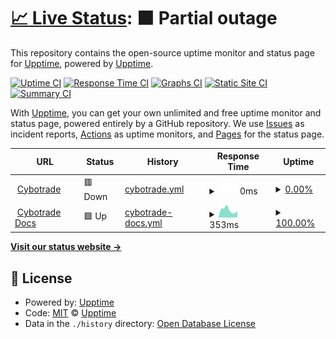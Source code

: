 # [📈 Live Status](https://status.cybotrade.rs): <!--live status--> **🟧 Partial outage**

This repository contains the open-source uptime monitor and status page for [Upptime](https://upptime.js.org), powered by [Upptime](https://github.com/upptime/upptime).

[![Uptime CI](https://github.com/cybotrade/status/workflows/Uptime%20CI/badge.svg)](https://github.com/cybotrade/status/actions?query=workflow%3A%22Uptime+CI%22)
[![Response Time CI](https://github.com/cybotrade/status/workflows/Response%20Time%20CI/badge.svg)](https://github.com/cybotrade/status/actions?query=workflow%3A%22Response+Time+CI%22)
[![Graphs CI](https://github.com/cybotrade/status/workflows/Graphs%20CI/badge.svg)](https://github.com/cybotrade/status/actions?query=workflow%3A%22Graphs+CI%22)
[![Static Site CI](https://github.com/cybotrade/status/workflows/Static%20Site%20CI/badge.svg)](https://github.com/cybotrade/status/actions?query=workflow%3A%22Static+Site+CI%22)
[![Summary CI](https://github.com/cybotrade/status/workflows/Summary%20CI/badge.svg)](https://github.com/cybotrade/status/actions?query=workflow%3A%22Summary+CI%22)

With [Upptime](https://upptime.js.org), you can get your own unlimited and free uptime monitor and status page, powered entirely by a GitHub repository. We use [Issues](https://github.com/upptime/upptime/issues) as incident reports, [Actions](https://github.com/cybotrade/status/actions) as uptime monitors, and [Pages](https://status.cybotrade.rs) for the status page.

<!--start: status pages-->
<!-- This summary is generated by Upptime (https://github.com/upptime/upptime) -->
<!-- Do not edit this manually, your changes will be overwritten -->
<!-- prettier-ignore -->
| URL | Status | History | Response Time | Uptime |
| --- | ------ | ------- | ------------- | ------ |
| <img alt="" src="https://icons.duckduckgo.com/ip3/app.cybotrade.rs.ico" height="13"> [Cybotrade](https://app.cybotrade.rs) | 🟥 Down | [cybotrade.yml](https://github.com/cybotrade/status/commits/HEAD/history/cybotrade.yml) | <details><summary><img alt="Response time graph" src="./graphs/cybotrade/response-time-week.png" height="20"> 0ms</summary><br><a href="https://status.cybotrade.rs/history/cybotrade"><img alt="Response time 5040" src="https://img.shields.io/endpoint?url=https%3A%2F%2Fraw.githubusercontent.com%2Fcybotrade%2Fstatus%2FHEAD%2Fapi%2Fcybotrade%2Fresponse-time.json"></a><br><a href="https://status.cybotrade.rs/history/cybotrade"><img alt="24-hour response time 0" src="https://img.shields.io/endpoint?url=https%3A%2F%2Fraw.githubusercontent.com%2Fcybotrade%2Fstatus%2FHEAD%2Fapi%2Fcybotrade%2Fresponse-time-day.json"></a><br><a href="https://status.cybotrade.rs/history/cybotrade"><img alt="7-day response time 0" src="https://img.shields.io/endpoint?url=https%3A%2F%2Fraw.githubusercontent.com%2Fcybotrade%2Fstatus%2FHEAD%2Fapi%2Fcybotrade%2Fresponse-time-week.json"></a><br><a href="https://status.cybotrade.rs/history/cybotrade"><img alt="30-day response time 0" src="https://img.shields.io/endpoint?url=https%3A%2F%2Fraw.githubusercontent.com%2Fcybotrade%2Fstatus%2FHEAD%2Fapi%2Fcybotrade%2Fresponse-time-month.json"></a><br><a href="https://status.cybotrade.rs/history/cybotrade"><img alt="1-year response time 5040" src="https://img.shields.io/endpoint?url=https%3A%2F%2Fraw.githubusercontent.com%2Fcybotrade%2Fstatus%2FHEAD%2Fapi%2Fcybotrade%2Fresponse-time-year.json"></a></details> | <details><summary><a href="https://status.cybotrade.rs/history/cybotrade">0.00%</a></summary><a href="https://status.cybotrade.rs/history/cybotrade"><img alt="All-time uptime 55.52%" src="https://img.shields.io/endpoint?url=https%3A%2F%2Fraw.githubusercontent.com%2Fcybotrade%2Fstatus%2FHEAD%2Fapi%2Fcybotrade%2Fuptime.json"></a><br><a href="https://status.cybotrade.rs/history/cybotrade"><img alt="24-hour uptime 0.00%" src="https://img.shields.io/endpoint?url=https%3A%2F%2Fraw.githubusercontent.com%2Fcybotrade%2Fstatus%2FHEAD%2Fapi%2Fcybotrade%2Fuptime-day.json"></a><br><a href="https://status.cybotrade.rs/history/cybotrade"><img alt="7-day uptime 0.00%" src="https://img.shields.io/endpoint?url=https%3A%2F%2Fraw.githubusercontent.com%2Fcybotrade%2Fstatus%2FHEAD%2Fapi%2Fcybotrade%2Fuptime-week.json"></a><br><a href="https://status.cybotrade.rs/history/cybotrade"><img alt="30-day uptime 1.38%" src="https://img.shields.io/endpoint?url=https%3A%2F%2Fraw.githubusercontent.com%2Fcybotrade%2Fstatus%2FHEAD%2Fapi%2Fcybotrade%2Fuptime-month.json"></a><br><a href="https://status.cybotrade.rs/history/cybotrade"><img alt="1-year uptime 55.52%" src="https://img.shields.io/endpoint?url=https%3A%2F%2Fraw.githubusercontent.com%2Fcybotrade%2Fstatus%2FHEAD%2Fapi%2Fcybotrade%2Fuptime-year.json"></a></details>
| <img alt="" src="https://icons.duckduckgo.com/ip3/docs.cybotrade.rs.ico" height="13"> [Cybotrade Docs](https://docs.cybotrade.rs) | 🟩 Up | [cybotrade-docs.yml](https://github.com/cybotrade/status/commits/HEAD/history/cybotrade-docs.yml) | <details><summary><img alt="Response time graph" src="./graphs/cybotrade-docs/response-time-week.png" height="20"> 353ms</summary><br><a href="https://status.cybotrade.rs/history/cybotrade-docs"><img alt="Response time 326" src="https://img.shields.io/endpoint?url=https%3A%2F%2Fraw.githubusercontent.com%2Fcybotrade%2Fstatus%2FHEAD%2Fapi%2Fcybotrade-docs%2Fresponse-time.json"></a><br><a href="https://status.cybotrade.rs/history/cybotrade-docs"><img alt="24-hour response time 304" src="https://img.shields.io/endpoint?url=https%3A%2F%2Fraw.githubusercontent.com%2Fcybotrade%2Fstatus%2FHEAD%2Fapi%2Fcybotrade-docs%2Fresponse-time-day.json"></a><br><a href="https://status.cybotrade.rs/history/cybotrade-docs"><img alt="7-day response time 353" src="https://img.shields.io/endpoint?url=https%3A%2F%2Fraw.githubusercontent.com%2Fcybotrade%2Fstatus%2FHEAD%2Fapi%2Fcybotrade-docs%2Fresponse-time-week.json"></a><br><a href="https://status.cybotrade.rs/history/cybotrade-docs"><img alt="30-day response time 336" src="https://img.shields.io/endpoint?url=https%3A%2F%2Fraw.githubusercontent.com%2Fcybotrade%2Fstatus%2FHEAD%2Fapi%2Fcybotrade-docs%2Fresponse-time-month.json"></a><br><a href="https://status.cybotrade.rs/history/cybotrade-docs"><img alt="1-year response time 326" src="https://img.shields.io/endpoint?url=https%3A%2F%2Fraw.githubusercontent.com%2Fcybotrade%2Fstatus%2FHEAD%2Fapi%2Fcybotrade-docs%2Fresponse-time-year.json"></a></details> | <details><summary><a href="https://status.cybotrade.rs/history/cybotrade-docs">100.00%</a></summary><a href="https://status.cybotrade.rs/history/cybotrade-docs"><img alt="All-time uptime 100.00%" src="https://img.shields.io/endpoint?url=https%3A%2F%2Fraw.githubusercontent.com%2Fcybotrade%2Fstatus%2FHEAD%2Fapi%2Fcybotrade-docs%2Fuptime.json"></a><br><a href="https://status.cybotrade.rs/history/cybotrade-docs"><img alt="24-hour uptime 100.00%" src="https://img.shields.io/endpoint?url=https%3A%2F%2Fraw.githubusercontent.com%2Fcybotrade%2Fstatus%2FHEAD%2Fapi%2Fcybotrade-docs%2Fuptime-day.json"></a><br><a href="https://status.cybotrade.rs/history/cybotrade-docs"><img alt="7-day uptime 100.00%" src="https://img.shields.io/endpoint?url=https%3A%2F%2Fraw.githubusercontent.com%2Fcybotrade%2Fstatus%2FHEAD%2Fapi%2Fcybotrade-docs%2Fuptime-week.json"></a><br><a href="https://status.cybotrade.rs/history/cybotrade-docs"><img alt="30-day uptime 100.00%" src="https://img.shields.io/endpoint?url=https%3A%2F%2Fraw.githubusercontent.com%2Fcybotrade%2Fstatus%2FHEAD%2Fapi%2Fcybotrade-docs%2Fuptime-month.json"></a><br><a href="https://status.cybotrade.rs/history/cybotrade-docs"><img alt="1-year uptime 100.00%" src="https://img.shields.io/endpoint?url=https%3A%2F%2Fraw.githubusercontent.com%2Fcybotrade%2Fstatus%2FHEAD%2Fapi%2Fcybotrade-docs%2Fuptime-year.json"></a></details>

<!--end: status pages-->

[**Visit our status website →**](https://status.cybotrade.rs)

## 📄 License

- Powered by: [Upptime](https://github.com/upptime/upptime)
- Code: [MIT](./LICENSE) © [Upptime](https://upptime.js.org)
- Data in the `./history` directory: [Open Database License](https://opendatacommons.org/licenses/odbl/1-0/)

